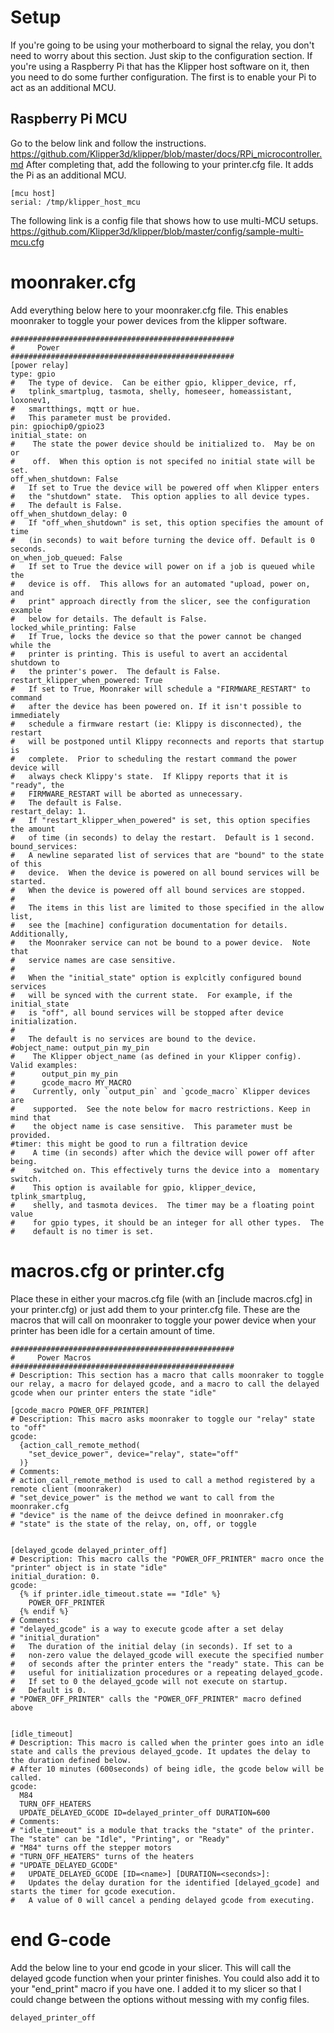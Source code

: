 # Setup
If you're going to be using your motherboard to signal the relay, you don't need to worry about this section. Just skip to the configuration section. If you're using a Raspberry Pi that has the Klipper host software on it, then you need to do some further configuration. The first is to enable your Pi to act as an additional MCU.

## Raspberry Pi MCU
Go to the below link and follow the instructions.
https://github.com/Klipper3d/klipper/blob/master/docs/RPi_microcontroller.md
After completing that, add the following to your printer.cfg file. It adds the Pi as an additional MCU.
```
[mcu host]
serial: /tmp/klipper_host_mcu
```
The following link is a config file that shows how to use multi-MCU setups.
https://github.com/Klipper3d/klipper/blob/master/config/sample-multi-mcu.cfg

# moonraker.cfg
Add everything below here to your moonraker.cfg file. This enables moonraker to toggle your power devices from the klipper software.
```
##################################################
#     Power
##################################################
[power relay]
type: gpio
#   The type of device.  Can be either gpio, klipper_device, rf,
#   tplink_smartplug, tasmota, shelly, homeseer, homeassistant, loxonev1,
#   smartthings, mqtt or hue.
#   This parameter must be provided.
pin: gpiochip0/gpio23
initial_state: on
#    The state the power device should be initialized to.  May be on or
#    off.  When this option is not specifed no initial state will be set.
off_when_shutdown: False
#   If set to True the device will be powered off when Klipper enters
#   the "shutdown" state.  This option applies to all device types.
#   The default is False.
off_when_shutdown_delay: 0
#   If "off_when_shutdown" is set, this option specifies the amount of time
#   (in seconds) to wait before turning the device off. Default is 0 seconds.
on_when_job_queued: False
#   If set to True the device will power on if a job is queued while the
#   device is off.  This allows for an automated "upload, power on, and
#   print" approach directly from the slicer, see the configuration example
#   below for details. The default is False.
locked_while_printing: False
#   If True, locks the device so that the power cannot be changed while the
#   printer is printing. This is useful to avert an accidental shutdown to
#   the printer's power.  The default is False.
restart_klipper_when_powered: True
#   If set to True, Moonraker will schedule a "FIRMWARE_RESTART" to command
#   after the device has been powered on. If it isn't possible to immediately
#   schedule a firmware restart (ie: Klippy is disconnected), the restart
#   will be postponed until Klippy reconnects and reports that startup is
#   complete.  Prior to scheduling the restart command the power device will
#   always check Klippy's state.  If Klippy reports that it is "ready", the
#   FIRMWARE_RESTART will be aborted as unnecessary.
#   The default is False.
restart_delay: 1.
#   If "restart_klipper_when_powered" is set, this option specifies the amount
#   of time (in seconds) to delay the restart.  Default is 1 second.
bound_services:
#   A newline separated list of services that are "bound" to the state of this
#   device.  When the device is powered on all bound services will be started.
#   When the device is powered off all bound services are stopped.
#
#   The items in this list are limited to those specified in the allow list,
#   see the [machine] configuration documentation for details.  Additionally,
#   the Moonraker service can not be bound to a power device.  Note that
#   service names are case sensitive.
#
#   When the "initial_state" option is explcitly configured bound services
#   will be synced with the current state.  For example, if the initial_state
#   is "off", all bound services will be stopped after device initialization.
#
#   The default is no services are bound to the device.
#object_name: output_pin my_pin
#    The Klipper object_name (as defined in your Klipper config).  Valid examples:
#      output_pin my_pin
#      gcode_macro MY_MACRO
#    Currently, only `output_pin` and `gcode_macro` Klipper devices are
#    supported.  See the note below for macro restrictions. Keep in mind that
#    the object name is case sensitive.  This parameter must be provided.
#timer: this might be good to run a filtration device
#    A time (in seconds) after which the device will power off after being.
#    switched on. This effectively turns the device into a  momentary switch.
#    This option is available for gpio, klipper_device, tplink_smartplug,
#    shelly, and tasmota devices.  The timer may be a floating point value
#    for gpio types, it should be an integer for all other types.  The
#    default is no timer is set.
```
# macros.cfg or printer.cfg
Place these in either your macros.cfg file (with an [include macros.cfg] in your printer.cfg) or just add them to your printer.cfg file. These are the macros that will call on moonraker to toggle your power device when your printer has been idle for a certain amount of time.
```
##################################################
#     Power Macros
##################################################
# Description: This section has a macro that calls moonraker to toggle our relay, a macro for delayed gcode, and a macro to call the delayed gcode when our printer enters the state "idle"

[gcode_macro POWER_OFF_PRINTER]
# Description: This macro asks moonraker to toggle our "relay" state to "off"
gcode:
  {action_call_remote_method(
    "set_device_power", device="relay", state="off"
  )}
# Comments:
# action_call_remote_method is used to call a method registered by a remote client (moonraker)
# "set_device_power" is the method we want to call from the moonraker.cfg
# "device" is the name of the deivce defined in moonraker.cfg
# "state" is the state of the relay, on, off, or toggle

  
[delayed_gcode delayed_printer_off]
# Description: This macro calls the "POWER_OFF_PRINTER" macro once the "printer" object is in state "idle"
initial_duration: 0.
gcode:
  {% if printer.idle_timeout.state == "Idle" %}
    POWER_OFF_PRINTER
  {% endif %}
# Comments:
# "delayed_gcode" is a way to execute gcode after a set delay
# "initial_duration"
#   The duration of the initial delay (in seconds). If set to a
#   non-zero value the delayed_gcode will execute the specified number
#   of seconds after the printer enters the "ready" state. This can be
#   useful for initialization procedures or a repeating delayed_gcode.
#   If set to 0 the delayed_gcode will not execute on startup.
#   Default is 0.
# "POWER_OFF_PRINTER" calls the "POWER_OFF_PRINTER" macro defined above


[idle_timeout]
# Description: This macro is called when the printer goes into an idle state and calls the previous delayed_gcode. It updates the delay to the duration defined below.
# After 10 minutes (600seconds) of being idle, the gcode below will be called.
gcode:
  M84
  TURN_OFF_HEATERS
  UPDATE_DELAYED_GCODE ID=delayed_printer_off DURATION=600
# Comments:
# "idle_timeout" is a module that tracks the "state" of the printer. The "state" can be "Idle", "Printing", or "Ready"
# "M84" turns off the stepper motors
# "TURN_OFF_HEATERS" turns of the heaters
# "UPDATE_DELAYED_GCODE"
#   UPDATE_DELAYED_GCODE [ID=<name>] [DURATION=<seconds>]:
#   Updates the delay duration for the identified [delayed_gcode] and starts the timer for gcode execution.
#   A value of 0 will cancel a pending delayed gcode from executing.
```
# end G-code
Add the below line to your end gcode in your slicer. This will call the delayed gcode function when your printer finishes. You could also add it to your "end_print" macro if you have one. I added it to my slicer so that I could change between the options without messing with my config files.
```
delayed_printer_off
```
